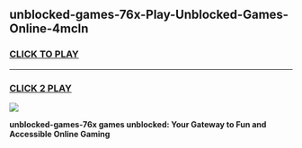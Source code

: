 
## unblocked-games-76x-Play-Unblocked-Games-Online-4mcln
<h3>
<a href="https://premium76.site?title=unblocked-games-76x&ref=25A">CLICK TO PLAY</a></h3>
<hr>

<h3>
<a href="https://premium76.site?title=unblocked-games-76x&ref=25A">CLICK 2 PLAY</a>
  
</h3>

<a href="https://premium76.site?title=unblocked-games-76x&ref=25A"><img src="https://clearcache.store/games.png"></a>


**unblocked-games-76x games unblocked: Your Gateway to Fun and Accessible Online Gaming**
